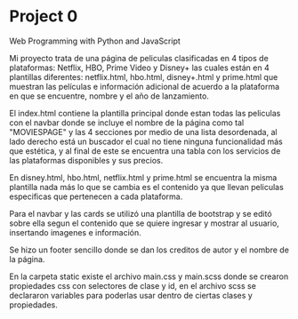 # Project 0

Web Programming with Python and JavaScript

Mi proyecto trata de una página de peliculas clasificadas en 4 tipos de plataformas: Netflix, HBO, Prime Video y Disney+ las cuales están en 4 plantillas diferentes: netflix.html, hbo.html, disney+.html y prime.html que muestran las películas e información adicional de acuerdo a la plataforma en que se encuentre, nombre y el año de lanzamiento.

El index.html contiene la plantilla principal  donde estan todas las peliculas con el navbar donde se incluye el nombre de la página como tal "MOVIESPAGE" y las 4 secciones por medio de una lista desordenada, al lado derecho está un buscador el cual no tiene ninguna funcionalidad más que estética, y al final de este se encuentra una tabla con los servicios de las plataformas disponibles y sus precios.

En disney.html, hbo.html, netflix.html y prime.html se encuentra la misma plantilla nada más lo que se cambia es el contenido ya que llevan peliculas especificas que pertenecen a cada plataforma. 

Para el navbar y las cards se utilizó una plantilla de bootstrap y se editó sobre ella segun el contenido que se quiere ingresar y mostrar al usuario, insertando imagenes e información.

Se hizo un footer sencillo donde se dan los creditos de autor y el nombre de la página.

En la carpeta static existe el archivo main.css y main.scss donde se crearon propiedades css con selectores de clase y id, en el archivo scss se declararon variables para poderlas usar dentro de ciertas clases y propiedades.